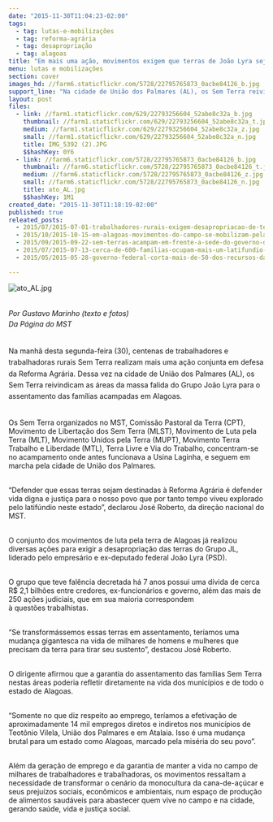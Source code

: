 ```yaml
---
date: "2015-11-30T11:04:23-02:00"
tags:
  - tag: lutas-e-mobilizações
  - tag: reforma-agrária
  - tag: desapropriação
  - tag: alagoas
title: "Em mais uma ação, movimentos exigem que terras de João Lyra sejam destinadas à Reforma Agrária"
menu: lutas e mobilizações
section: cover
images_hd: //farm6.staticflickr.com/5728/22795765873_0acbe84126_b.jpg
support_line: "Na cidade de União dos Palmares (AL), os Sem Terra reivindicam as áreas da massa falida do Grupo João Lyra para o assentamento das famílias."
layout: post
files:
  - link: //farm1.staticflickr.com/629/22793256604_52abe8c32a_b.jpg
    thumbnail: //farm1.staticflickr.com/629/22793256604_52abe8c32a_t.jpg
    medium: //farm1.staticflickr.com/629/22793256604_52abe8c32a_z.jpg
    small: //farm1.staticflickr.com/629/22793256604_52abe8c32a_n.jpg
    title: IMG_5392 (2).JPG
    $$hashKey: 0Y6
  - link: //farm6.staticflickr.com/5728/22795765873_0acbe84126_b.jpg
    thumbnail: //farm6.staticflickr.com/5728/22795765873_0acbe84126_t.jpg
    medium: //farm6.staticflickr.com/5728/22795765873_0acbe84126_z.jpg
    small: //farm6.staticflickr.com/5728/22795765873_0acbe84126_n.jpg
    title: ato_AL.jpg
    $$hashKey: 1M1
created_date: "2015-11-30T11:18:19-02:00"
published: true
releated_posts:
  - 2015/07/2015-07-01-trabalhadores-rurais-exigem-desapropriacao-de-terras-do-grupo-joao-lyra.md
  - 2015/10/2015-10-15-em-alagoas-movimentos-do-campo-se-mobilizam-pelas-terras-do-grupo-joao-lyra.md
  - 2015/09/2015-09-22-sem-terras-acampam-em-frente-a-sede-do-governo-do-df.md
  - 2015/07/2015-07-13-cerca-de-600-familias-ocupam-mais-um-latifundio-no-mato-grosso.md
  - 2015/05/2015-05-28-governo-federal-corta-mais-de-50-dos-recursos-da-reforma-agraria.md

---
```

<p><img alt="ato_AL.jpg" src="//farm6.staticflickr.com/5728/22795765873_0acbe84126_b.jpg" /></p>

<p><br />
<em><span style="line-height: 1.6;">Por </span></em><span style="line-height: 20.8px;"><em>Gustavo Marinho (texto e fotos)<br />
Da P&aacute;gina do MST</em></span></p>

<p><br />
<span style="line-height: 1.6;">Na manh&atilde; desta segunda-feira (30), centenas de trabalhadores e trabalhadoras rurais Sem Terra realizam mais uma a&ccedil;&atilde;o conjunta em defesa da Reforma Agr&aacute;ria. Dessa vez na cidade de Uni&atilde;o dos Palmares (AL), os Sem Terra reivindicam as &aacute;reas da massa falida do Grupo Jo&atilde;o Lyra para o assentamento das fam&iacute;lias acampadas em Alagoas.</span></p>

<p><br />
Os Sem Terra organizados no MST, Comiss&atilde;o Pastoral da Terra (CPT), Movimento de Liberta&ccedil;&atilde;o dos Sem Terra (MLST), Movimento de Luta pela Terra (MLT), Movimento Unidos pela Terra (MUPT), Movimento Terra Trabalho e Liberdade (MTL), Terra Livre e Via do Trabalho, concentram-se no acampamento onde antes funcionava a Usina Laginha, e seguem em marcha pela cidade de Uni&atilde;o dos Palmares.</p>

<p><br />
&ldquo;Defender que essas terras sejam destinadas &agrave; Reforma Agr&aacute;ria &eacute; defender vida digna e justi&ccedil;a para o nosso povo que por tanto tempo viveu explorado pelo latif&uacute;ndio neste estado&rdquo;, declarou Jos&eacute; Roberto, da dire&ccedil;&atilde;o nacional do MST.</p>

<p><br />
O conjunto dos movimentos de luta pela terra de Alagoas j&aacute; realizou diversas a&ccedil;&otilde;es para exigir&nbsp;a desapropria&ccedil;&atilde;o das terras do Grupo JL, liderado pelo empres&aacute;rio e ex-deputado federal Jo&atilde;o Lyra (PSD).</p>

<p><br />
O grupo que teve fal&ecirc;ncia decretada h&aacute; 7 anos&nbsp;possui uma d&iacute;vida de cerca R$ 2,1 bilh&otilde;es entre credores, ex-funcion&aacute;rios e governo, al&eacute;m das mais de 250 a&ccedil;&otilde;es judiciais,&nbsp;que&nbsp;em sua maioria&nbsp;correspondem &agrave;&nbsp;quest&otilde;es&nbsp;trabalhistas.</p>

<p><br />
&ldquo;Se transform&aacute;ssemos essas terras em assentamento,&nbsp;ter&iacute;amos uma mudan&ccedil;a gigantesca na vida de milhares de homens e mulheres que precisam da terra para tirar seu sustento&rdquo;, destacou Jos&eacute; Roberto.</p>

<p><br />
O dirigente afirmou que a garantia do assentamento das fam&iacute;lias Sem Terra nestas &aacute;reas poderia refletir&nbsp;diretamente na vida dos munic&iacute;pios e de todo o estado de Alagoas.</p>

<p><br />
&ldquo;Somente no que diz respeito ao emprego, ter&iacute;amos a efetiva&ccedil;&atilde;o de aproximadamente 14 mil empregos diretos e indiretos nos munic&iacute;pios de Teot&ocirc;nio Vilela, Uni&atilde;o dos Palmares e em Atalaia. Isso &eacute; uma mudan&ccedil;a brutal para um estado como Alagoas, marcado pela mis&eacute;ria do seu povo&rdquo;.</p>

<p><br />
Al&eacute;m da gera&ccedil;&atilde;o de emprego e da garantia de manter a vida no campo de milhares de trabalhadores e trabalhadoras, os movimentos ressaltam a necessidade de transformar o cen&aacute;rio da monocultura da cana-de-a&ccedil;&uacute;car e seus preju&iacute;zos sociais, econ&ocirc;micos e ambientais, num espa&ccedil;o de produ&ccedil;&atilde;o de alimentos saud&aacute;veis para abastecer quem vive no campo e na cidade, gerando sa&uacute;de, vida e justi&ccedil;a social.</p>
